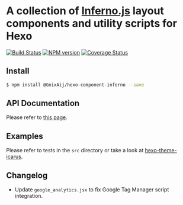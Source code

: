 # A collection of [Inferno.js](https://infernojs.org/) layout components and utility scripts for Hexo

[![Build Status](https://github.com/ppoffice/hexo-component-inferno/workflows/Test/badge.svg?branch=master)](https://github.com/ppoffice/hexo-component-inferno/actions)
[![NPM version](https://badge.fury.io/js/hexo-component-inferno.svg)](https://www.npmjs.com/package/hexo-component-inferno)
[![Coverage Status](https://img.shields.io/coveralls/ppoffice/hexo-component-inferno.svg)](https://coveralls.io/r/ppoffice/hexo-component-inferno?branch=master)

## Install

```sh
$ npm install @GnixAij/hexo-component-inferno --save
```

## API Documentation

Please refer to [this page](https://ppoffice.github.io/hexo-component-inferno/).

## Examples

Please refer to tests in the `src` directory or take a look at [hexo-theme-icarus](https://github.com/ppoffice/hexo-theme-icarus).

## Changelog

- Update `google_analytics.jsx` to fix Google Tag Manager script integration.
